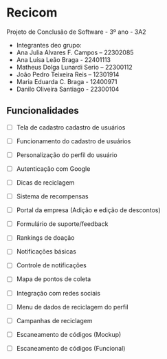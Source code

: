 # Recicom
Projeto de Conclusão de Software - 3º ano - 3A2


- Integrantes deo grupo: 
- Ana Julia Alvares F. Campos – 22302085
- Ana Luísa Leão Braga - 22401113
- Matheus Dolga Lunardi Serio – 22300112
- João Pedro Teixeira Reis – 12301914
- Maria Eduarda C. Braga - 12400971
- Danilo Oliveira Santiago - 22300104



## Funcionalidades


- [ ] Tela de cadastro cadastro de usuários
- [ ] Funcionamento do cadastro de usuários
- [ ] Personalização do perfil do usuário
- [ ] Autenticação com Google
- [ ] Dicas de reciclagem
- [ ] Sistema de recompensas
- [ ] Portal da empresa (Adição e edição de descontos)
- [ ] Formulário de suporte/feedback
- [ ] Rankings de doação
- [ ] Notificações básicas
- [ ] Controle de notificações
- [ ] Mapa de pontos de coleta
- [ ] Integração com redes sociais
- [ ] Menu de dados de reciclagem do perfil
- [ ] Campanhas de reciclagem
- [ ] Escaneamento de códigos (Mockup)
- [ ] Escaneamento de códigos (Funcional)


